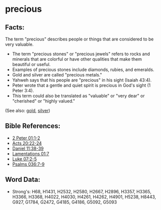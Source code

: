 # precious #

## Facts: ##

The term "precious" describes people or things that are considered to be very valuable.

* The term "precious stones" or "precious jewels" refers to rocks and minerals that are colorful or have other qualities that make them beautiful or useful.
* Examples of precious stones include diamonds, rubies, and emeralds.
* Gold and silver are called "precious metals."
* Yahweh says that his people are "precious" in his sight (Isaiah 43:4).
* Peter wrote that a gentle and quiet spirit is precious in God's sight (1 Peter 3:4).
* This term could also be translated as "valuable" or "very dear" or "cherished" or "highly valued."

(See also: [gold](../other/gold.md), [silver](../other/silver.md))

## Bible References: ##

* [2 Peter 01:1-2](rc://en/tn/help/2pe/01/01)
* [Acts 20:22-24](rc://en/tn/help/act/20/22)
* [Daniel 11:38-39](rc://en/tn/help/dan/11/38)
* [Lamentations 01:7](rc://en/tn/help/lam/01/07)
* [Luke 07:2-5](rc://en/tn/help/luk/07/02)
* [Psalms 036:7-9](rc://en/tn/help/psa/036/007)

## Word Data: ##

* Strong's: H68, H1431, H2532, H2580, H2667, H2896, H3357, H3365, H3366, H3368, H4022, H4030, H4261, H4262, H4901, H5238, H8443, G927, G1784, G2472, G4185, G4186, G5092, G5093
